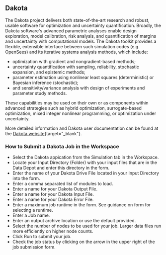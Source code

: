 ## Dakota
<a name="dakota-user-guide"></a><!-- old heading name/id -->

The Dakota project delivers both state-of-the-art research and robust, usable software for optimization and uncertainty quantification. Broadly, the Dakota software's advanced parametric analyses enable design exploration, model calibration, risk analysis, and quantification of margins and uncertainty with computational models. The Dakota toolkit provides a flexible, extensible interface between such simulation codes (e.g. OpenSees) and its iterative systems analysis methods, which include:

<ul>
	<li>optimization with gradient and nongradient-based methods;</li>
	<li>uncertainty quantification with sampling, reliability, stochastic expansion, and epistemic methods;</li>
	<li>parameter estimation using nonlinear least squares (deterministic) or Bayesian inference (stochastic);</li>
	<li>and sensitivity/variance analysis with design of experiments and parameter study methods.</li>
</ul>

These capabilities may be used on their own or as components within advanced strategies such as hybrid optimization, surrogate-based optimization, mixed integer nonlinear programming, or optimization under uncertainty.

More detailed information and Dakota user documentation can be found at the [Dakota website](https://dakota.sandia.gov/content/manuals){target="_blank"}.

### How to Submit a Dakota Job in the Workspace

<ul>
	<li>Select the Dakota appication from the Simulation tab in the Workspace.</li>
	<li>Locate your Input Directory (Folder) with your input files that are in the Data Depot and enter this directory in the form.</li>
	<li>Enter the name of your Dakota Drive File located in your Input Directory into the form.</li>
	<li>Enter a comma separated list of modules to load.</li>
	<li>Enter a name for your Dakota Output File.</li>
	<li>Enter a name for your Dakota Input File.</li>
	<li>Enter a name for your Dakota Error File.</li>
	<li>Enter a maximum job runtime in the form. See guidance on form for selecting a runtime.</li>
	<li>Enter a Job name.</li>
	<li>Enter an output archive location or use the default provided.</li>
	<li>Select the number of nodes to be used for your job. Larger data files run more efficiently on higher node counts.</li>
	<li>Click Run to submit your job.</li>
	<li>Check the job status by clicking on the arrow in the upper right of the job submission form.</li>
</ul>
